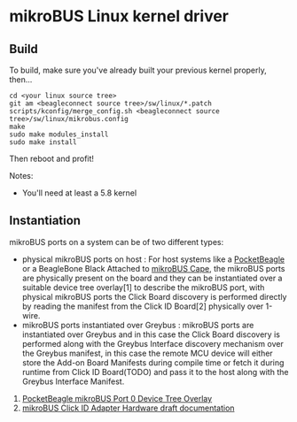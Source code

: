 # mikroBUS Linux kernel driver

## Build

To build, make sure you've already built your previous kernel properly, then...

```
cd <your linux source tree>
git am <beagleconnect source tree>/sw/linux/*.patch
scripts/kconfig/merge_config.sh <beagleconnect source tree>/sw/linux/mikrobus.config
make
sudo make modules_install
sudo make install
```

Then reboot and profit!

Notes:
* You'll need at least a 5.8 kernel

## Instantiation

mikroBUS ports on a system can be of two different types:
* physical mikroBUS ports on host : For host systems like a [PocketBeagle](https://github.com/beagleboard/pocketbeagle/wiki/System-Reference-Manual#72-mikrobus-socket-connections) or a BeagleBone Black Attached to [mikroBUS Cape](mikroe.com/beaglebone-mikrobus-cape), the mikroBUS ports are physically present on the board and they can be instantiated over a suitable device tree overlay[1] to describe the mikroBUS port, with physical mikroBUS ports the Click Board discovery is performed directly by reading the manifest from the Click ID Board[2] physically over 1-wire.
* mikroBUS ports instantiated over Greybus : mikroBUS ports are instantiated over Greybus and in this case the Click Board discovery is performed along with the Greybus Interface discovery mechanism over the Greybus manifest, in this case the remote MCU device will either store the Add-on Board Manifests during compile time or fetch it during runtime from Click ID Board(TODO) and pass it to the host along with the Greybus Interface Manifest.



1. [PocketBeagle mikroBUS Port 0 Device Tree Overlay](https://github.com/beagleboard/bb.org-overlays/blob/master/src/arm/PB-MIKROBUS-0.dts)
2. [mikroBUS Click ID Adapter Hardware draft documentation](https://download.mikroe.com/documents/mikrobu_socket/ClickIdentificationFunctionlity.pdf)
